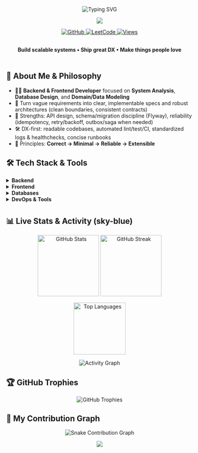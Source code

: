 <div align="center">
  <img src="https://readme-typing-svg.demolab.com?font=Fira+Code&weight=700&pause=1000&color=00BFFF&center=true&vCenter=true&width=820&lines=Hi%2C+I'm+Nguyen+Vu+%F0%9F%91%8B;Backend+%26+Frontend+Developer;System+Analysis+%26+Data+Modeling+Enthusiast;Clean+Architecture+%7C+High+Performance+%7C+DX+Focused" alt="Typing SVG" />
</div>

<p align="center">
  <img src="https://capsule-render.vercel.app/api?type=waving&color=0:00BFFF,100:1E90FF&height=200&section=header&text=Nguyen%20Hoang%20Nguyen%20Vu&fontAlign=50&fontAlignY=36&fontColor=ffffff&fontSize=52&animation=twinkling&stroke=0d1117&strokeWidth=1.5"/>
</p>

<div align="center">
  <a href="https://github.com/iamnguyenvu">
    <img alt="GitHub" src="https://img.shields.io/badge/GitHub-181717?logo=github&logoColor=white&style=for-the-badge">
  </a>
  <a href="https://leetcode.com/u/nguyenvu38/">
    <img alt="LeetCode" src="https://img.shields.io/badge/LeetCode-FFA116?logo=leetcode&logoColor=black&style=for-the-badge">
  </a>
  <a href="https://komarev.com/ghpvc/?username=iamnguyenvu">
    <img alt="Views" src="https://komarev.com/ghpvc/?username=iamnguyenvu&label=PROFILE+VIEWS&color=1E90FF&style=for-the-badge">
  </a>
  <br/><br/>
  <p><b>Build scalable systems • Ship great DX • Make things people love</b></p>
</div>

<img src="https://raw.githubusercontent.com/maurodesouza/profile-readme-generator/master/src/assets/images/rainbow-hr.gif" width="100%" height="7px">

## 🚀 About Me & Philosophy
- 👨‍💻 **Backend & Frontend Developer** focused on **System Analysis**, **Database Design**, and **Domain/Data Modeling**  
- 🧭 Turn vague requirements into clear, implementable specs and robust architectures (clean boundaries, consistent contracts)  
- 🧩 Strengths: API design, schema/migration discipline (Flyway), reliability (idempotency, retry/backoff, outbox/saga when needed)  
- 🛠️ DX-first: readable codebases, automated lint/test/CI, standardized logs & healthchecks, concise runbooks  
- 📐 Principles: **Correct → Minimal → Reliable → Extensible**  

## 🛠️ Tech Stack & Tools

<details>
  <summary><b>Backend</b></summary>
  <p align="center">
    <img src="https://img.shields.io/badge/Java-ED8B00?logo=openjdk&logoColor=white&style=for-the-badge">
    <img src="https://img.shields.io/badge/Spring_Boot-6DB33F?logo=springboot&logoColor=white&style=for-the-badge">
    <img src="https://img.shields.io/badge/Node.js-339933?logo=node.js&logoColor=white&style=for-the-badge">
    <img src="https://img.shields.io/badge/NestJS-E0234E?logo=nestjs&logoColor=white&style=for-the-badge">
  </p>
</details>

<details>
  <summary><b>Frontend</b></summary>
  <p align="center">
    <img src="https://img.shields.io/badge/TypeScript-3178C6?logo=typescript&logoColor=white&style=for-the-badge">
    <img src="https://img.shields.io/badge/React-61DAFB?logo=react&logoColor=000&style=for-the-badge">
    <img src="https://img.shields.io/badge/React_Native-61DAFB?logo=react&logoColor=000&style=for-the-badge">
    <img src="https://img.shields.io/badge/Next.js-000000?logo=next.js&logoColor=white&style=for-the-badge">
    <img src="https://img.shields.io/badge/Tailwind_CSS-06B6D4?logo=tailwindcss&logoColor=white&style=for-the-badge">
  </p>
</details>

<details>
  <summary><b>Databases</b></summary>
  <p align="center">
    <img src="https://img.shields.io/badge/PostgreSQL-4169E1?logo=postgresql&logoColor=white&style=for-the-badge">
    <img src="https://img.shields.io/badge/MongoDB-47A248?logo=mongodb&logoColor=white&style=for-the-badge">
    <img src="https://img.shields.io/badge/Microsoft_SQL_Server-CC2927?logo=microsoftsqlserver&logoColor=white&style=for-the-badge">
    <img src="https://img.shields.io/badge/MariaDB-003545?logo=mariadb&logoColor=white&style=for-the-badge">
    <img src="https://img.shields.io/badge/Neo4j-008CC1?logo=neo4j&logoColor=white&style=for-the-badge">
  </p>
</details>

<details>
  <summary><b>DevOps & Tools</b></summary>
  <p align="center">
    <img src="https://img.shields.io/badge/Docker-2496ED?logo=docker&logoColor=white&style=for-the-badge">
    <img src="https://img.shields.io/badge/Git-F05032?logo=git&logoColor=white&style=for-the-badge">
  </p>
</details>

<img src="https://raw.githubusercontent.com/maurodesouza/profile-readme-generator/master/src/assets/images/rainbow-hr.gif" width="100%" height="7px">

## 📊 Live Stats & Activity (sky-blue)

<p align="center">
  <img src="https://github-readme-stats.vercel.app/api?username=iamnguyenvu&show_icons=true&count_private=true&hide_border=true&title_color=00BFFF&text_color=9fd6ff&icon_color=00BFFF&bg_color=0d1117" height="165" alt="GitHub Stats"/>
  <img src="https://github-readme-streak-stats.herokuapp.com?user=iamnguyenvu&hide_border=true&background=0d1117&ring=00BFFF&fire=1E90FF&currStreakNum=9fd6ff&sideNums=9fd6ff&currStreakLabel=00BFFF&sideLabels=00BFFF&dates=9fd6ff" height="165" alt="GitHub Streak"/>
</p>

<p align="center">
  <img src="https://github-readme-stats.vercel.app/api/top-langs/?username=iamnguyenvu&layout=compact&hide_border=true&title_color=00BFFF&text_color=9fd6ff&bg_color=0d1117" height="140" alt="Top Languages"/>
</p>

<!-- Optional: Activity Graph -->
<p align="center">
  <img src="https://github-readme-activity-graph.vercel.app/graph?username=iamnguyenvu&hide_border=true&radius=8&bg_color=0d1117&color=00BFFF&line=00BFFF&point=87CEFA&area=true&area_color=1E90FF" alt="Activity Graph"/>
</p>

<!-- Optional: WakaTime (enable if your username is valid) -->
<!--
<p align="center">
  <img src="https://github-readme-stats.vercel.app/api/wakatime?username=iamnguyenvu&hide_border=true&title_color=00BFFF&text_color=9fd6ff&bg_color=0d1117" height="240" alt="WakaTime"/>
</p>
-->

## 🏆 GitHub Trophies
<p align="center">
  <img src="https://github-profile-trophy.vercel.app/?username=iamnguyenvu&theme=tokyonight&no-frame=true&no-bg=true&margin-w=4" alt="GitHub Trophies"/>
</p>

## 🐍 My Contribution Graph
<p align="center">
  <img src="https://github.com/iamnguyenvu/iamnguyenvu/blob/output/github-contribution-grid-snake.svg" alt="Snake Contribution Graph"/>
</p>

<p align="center">
  <img src="https://capsule-render.vercel.app/api?type=waving&color=0:1E90FF,100:00BFFF&height=150&section=footer"/>
</p>
